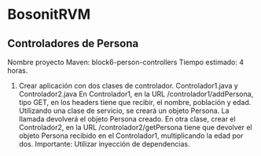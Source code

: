 # BosonitRVM



## Controladores de Persona

Nombre proyecto Maven: block6-person-controllers
Tiempo estimado: 4 horas.

1) Crear aplicación con dos clases de controlador. Controlador1.java y Controlador2.java
   En Controlador1, en la URL /controlador1/addPersona, tipo GET, en los headers tiene que recibir, el nombre, población y edad.
   Utilizando una clase de servicio, se creará un objeto Persona. La llamada devolverá el objeto Persona creado.
   En otra clase, crear el Controlador2, en la URL /controlador2/getPersona tiene que devolver el objeto Persona recibido en el Controlador1, multiplicando la edad por dos.
   Importante: Utilizar inyección de dependencias.
